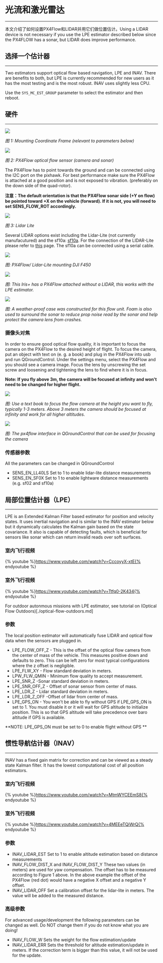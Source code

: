 # 光流和激光雷达
----------------------------------------------------

本文介绍了如何设置PX4Flow和LIDAR并用它们做位置估计。Using a LIDAR device is not necessary if you use the LPE estimator described below since the PX4FLOW has a sonar, but LIDAR does improve performance.

## 选择一个估计器
--------------------------------------------------------

Two estimators support optical flow based navigation, LPE and INAV. There are benefits to both, but LPE is currently recommended for new users as it has the most testing and is the most robust. INAV uses slightly less CPU.

Use the `SYS_MC_EST_GROUP` parameter to select the estimator and then reboot.


## 硬件
--------------------------------------------------------

![](images/hardware/px4flow_offset.png)

*图 1: Mounting Coordinate Frame (relevant to parameters below)*

![](images/hardware/px4flow.png)

*图 2: PX4Flow optical flow sensor (camera and sonar)*

The PX4Flow has to point towards the ground and can be connected using the I2C port on the pixhawk. For best performance make sure the PX4Flow is attached at a good position and is not exposed to vibration. (preferably on the down side of the quad-rotor).

**注意：The default orientation is that the PX4Flow sonar side (+Y on flow) be pointed toward +X on the vehicle (forward). If it is not, you will need to set SENS_FLOW_ROT accordingly.**

![](images/hardware/lidarlite.png)

*图 3: Lidar Lite*

Several LIDAR options exist including the Lidar-Lite (not currently manufacutured) and the sf10a: [sf10a](http://www.lightware.co.za/shop/en/drone-altimeters/33-sf10a.html). For the connection of the LIDAR-Lite please refer to [this](https://pixhawk.org/peripherals/rangefinder?s[]=lidar) page. The sf10a can be connected using a serial cable.

![](images/hardware/flow_lidar_attached.jpg)

*图: PX4Flow/ Lidar-Lite mounting DJI F450*

![](images/flow/flow_mounting_iris.png)

*图: This Iris+ has a PX4Flow attached without a LIDAR, this works with the LPE estimator.*

![](images/flow/flow_mounting_iris_2.png)

*图: A weather-proof case was constructed for this flow unit. Foam is also used to surround the sonar to reduce prop noise read by the sonar and help protect the camera lens from crashes.*


### 摄像头对焦

In order to ensure good optical flow quality, it is important to focus the camera on the PX4Flow to the desired height of flight. To focus the camera, put an object with text on (e. g. a book) and plug in the PX4Flow into usb and run QGroundControl. Under the settings menu, select the PX4Flow and you should see a camera image. Focus the lens by unscrewing the set screw and loosening and tightening the lens to find where it is in focus.

**Note: If you fly above 3m, the camera will be focused at infinity and won't need to be changed for higher flight.**

![](images/flow/flow_focus_book.png)

*图: Use a text book to focus the flow camera at the height you want to fly, typically 1-3 meters. Above 3 meters the camera should be focused at infinity and work for all higher altitudes.*


![](images/flow/flow_focusing.png)

*图: The px4flow interface in QGroundControl that can be used for focusing the camera*

### 传感器参数

All the parameters can be changed in QGroundControl
* SENS_EN_LL40LS
	Set to 1 to enable lidar-lite distance measurements
* SENS_EN_SF0X
	Set to 1 to enable lightware distance measurements (e.g. sf02 and sf10a)

## 局部位置估计器（LPE）
--------------------------------------------------------

LPE is an Extended Kalman Filter based estimator for position and velocity states. It uses inertial navigation and is similar to the INAV estimator below but it dynamically calculates the Kalman gain based on the state covariance. It also is capable of detecting faults, which is beneficial for sensors like sonar which can return invalid reads over soft surfaces.

### 室内飞行视频
{% youtube %}https://www.youtube.com/watch?v=CccoyyX-xtE{% endyoutube %}

### 室外飞行视频
{% youtube %}https://www.youtube.com/watch?v=Ttfq0-2K434{% endyoutube %}

For outdoor autonmous missions with LPE estimator, see tutorial on (Optical Flow Outdoors)[./optical-flow-outdoors.md]

### 参数

The local position estimator will automatically fuse LIDAR and optical flow data when the sensors are plugged in.

* LPE_FLOW_OFF_Z - This is the offset of the optical flow camera from the center of mass of the vehicle. This measures positive down and defaults to zero. This can be left zero for most typical configurations where the z offset is negligible.
* LPE_FLW_XY - Flow standard deviation in meters.
* LPW_FLW_QMIN - Minimum flow quality to accept measurement.
* LPE_SNR_Z -Sonar standard deviation in meters.
* LPE_SNR_OFF_Z - Offset of sonar sensor from center of mass.
* LPE_LDR_Z - Lidar standard deviation in meters.
* LPE_LDR_Z_OFF -Offset of lidar from center of mass.
* LPE_GPS_ON - You won't be able to fly without GPS if LPE_GPS_ON is set to 1. You must disable it or it will wait for GPS altitude to initialize position. This is so that GPS altitude will take precedence over baro altitude if GPS is available.

**NOTE: LPE_GPS_ON must be set to 0 to enable flight without GPS **

## 惯性导航估计器（INAV）
--------------------------------------------------------

INAV has a fixed gain matrix for correction and can be viewed as a steady state Kalman filter. It has the lowest computational cost of all position estimators.


### 室内飞行视频
{% youtube %}https://www.youtube.com/watch?v=MtmWYCEEmS8{% endyoutube %}

### 室外飞行视频
{% youtube %}https://www.youtube.com/watch?v=4MEEeTQiWrQ{% endyoutube %}


### 参数
* INAV_LIDAR_EST
	Set to 1 to enable altitude estimation based on distance measurements
* INAV_FLOW_DIST_X and INAV_FLOW_DIST_Y
	These two values (in meters) are used for yaw compensation.
	The offset has to be measured according to Figure 1 above.
	In the above example the offset of the PX4Flow (red dot) would have a negative X offset and a negative Y offset.
* INAV_LIDAR_OFF
	Set a calibration offset for the lidar-lite in meters. The value will be added to the measured distance.


### 高级参数

For advanced usage/development the following parameters can be changed as well. Do NOT change them if you do not know what you are doing!

* INAV_FLOW_W
	Sets the weight for the flow estimation/update
* INAV_LIDAR_ERR
	Sets the threshold for altitude estimation/update in meters. If the correction term is bigger than this value, it will not be used for the update.
